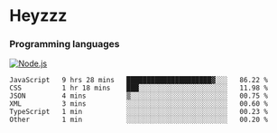 # Heyzzz  

### Programming languages  

[![Node.js](https://img.shields.io/badge/-Node.js-262626?style=for-the-badge)](https://nodejs.org/ru)

<!--START_SECTION:waka-->

```text
JavaScript   9 hrs 28 mins   █████████████████████▓░░░   86.22 %
CSS          1 hr 18 mins    ███░░░░░░░░░░░░░░░░░░░░░░   11.98 %
JSON         4 mins          ▒░░░░░░░░░░░░░░░░░░░░░░░░   00.75 %
XML          3 mins          ░░░░░░░░░░░░░░░░░░░░░░░░░   00.60 %
TypeScript   1 min           ░░░░░░░░░░░░░░░░░░░░░░░░░   00.23 %
Other        1 min           ░░░░░░░░░░░░░░░░░░░░░░░░░   00.20 %
```

<!--END_SECTION:waka-->
